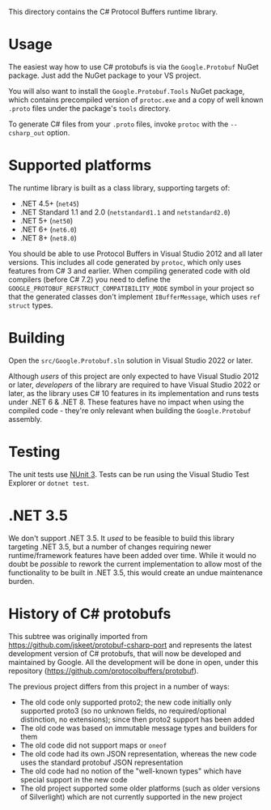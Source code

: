 This directory contains the C# Protocol Buffers runtime library.

Usage
=====

The easiest way how to use C# protobufs is via the `Google.Protobuf`
NuGet package. Just add the NuGet package to your VS project.

You will also want to install the `Google.Protobuf.Tools` NuGet package, which
contains precompiled version of `protoc.exe` and a copy of well known `.proto`
files under the package's `tools` directory.

To generate C# files from your `.proto` files, invoke `protoc` with the
`--csharp_out` option.

Supported platforms
===================

The runtime library is built as a class library, supporting targets of:

- .NET 4.5+ (`net45`)
- .NET Standard 1.1 and 2.0 (`netstandard1.1` and `netstandard2.0`)
- .NET 5+ (`net50`)
- .NET 6+ (`net6.0`)
- .NET 8+ (`net8.0`)

You should be able to use Protocol Buffers in Visual Studio 2012 and
all later versions. This includes all code generated by `protoc`,
which only uses features from C# 3 and earlier. When compiling generated
code with old compilers (before C# 7.2) you need to define the
`GOOGLE_PROTOBUF_REFSTRUCT_COMPATIBILITY_MODE` symbol in your project
so that the generated classes don't implement `IBufferMessage`, which uses
`ref struct` types.

Building
========

Open the `src/Google.Protobuf.sln` solution in Visual Studio 2022 or
later.

Although *users* of this project are only expected to have Visual
Studio 2012 or later, *developers* of the library are required to
have Visual Studio 2022 or later, as the library uses C# 10 features
in its implementation and runs tests under .NET 6 & .NET 8. These features
have no impact when using the compiled code - they're only relevant
when building the `Google.Protobuf` assembly.

Testing
=======

The unit tests use [NUnit 3](https://github.com/nunit/nunit). Tests can be
run using the Visual Studio Test Explorer or `dotnet test`.

.NET 3.5
========

We don't support .NET 3.5. It *used* to be feasible to build this library
targeting .NET 3.5, but a number of changes requiring newer runtime/framework
features have been added over time. While it would no doubt be *possible* to
rework the current implementation to allow most of the functionality to be built
in .NET 3.5, this would create an undue maintenance burden.

History of C# protobufs
=======================

This subtree was originally imported from https://github.com/jskeet/protobuf-csharp-port
and represents the latest development version of C# protobufs, that will now be developed
and maintained by Google. All the development will be done in open, under this repository
(https://github.com/protocolbuffers/protobuf).

The previous project differs from this project in a number of ways:

- The old code only supported proto2; the new code initially only supported
proto3 (so no unknown fields, no required/optional distinction, no
extensions); since then proto2 support has been added
- The old code was based on immutable message types and builders for
them
- The old code did not support maps or `oneof`
- The old code had its own JSON representation, whereas the new code
uses the standard protobuf JSON representation
- The old code had no notion of the "well-known types" which have
special support in the new code
- The old project supported some older platforms (such as older
versions of Silverlight) which are not currently supported in the
new project
